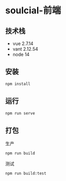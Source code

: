 # soulcial-前端

## 技术栈
- vue 2.7.14
- vant 2.12.54
- node 14

## 安装

```bash
npm install
```

## 运行

```bash
npm run serve
```

## 打包
生产
```bash
npm run build
```
测试
```bash
npm run build:test
```